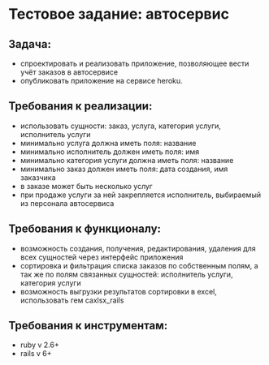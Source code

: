 # Тестовое задание: автосервис

## Задача:
 - спроектировать и реализовать приложение, позволяющее вести учёт заказов в автосервисе
 - опубликовать приложение на сервисе heroku.

## Требования к реализации:
 - использовать сущности: заказ, услуга, категория услуги, исполнитель услуги
 - минимально услуга должна иметь поля: название
 - минимально исполнитель должен иметь поля: имя
 - минимально категория услуги должна иметь поля: название
 - минимально заказ должен иметь поля: дата создания, имя заказчика
 - в заказе может быть несколько услуг
 - при продаже услуги за ней закрепляется исполнитель, выбираемый из персонала автосервиса

## Требования к функционалу:
 - возможность создания, получения, редактирования, удаления для всех сущностей через интерфейс приложения
 - сортировка и фильтрация списка заказов по собственным полям, а так же по полям связанных сущностей: исполнитель услуги, категория услуги
 - возможность выгрузки результатов сортировки в excel, использовать гем caxlsx_rails

## Требования к инструментам:
 - ruby v 2.6+
 - rails v 6+
